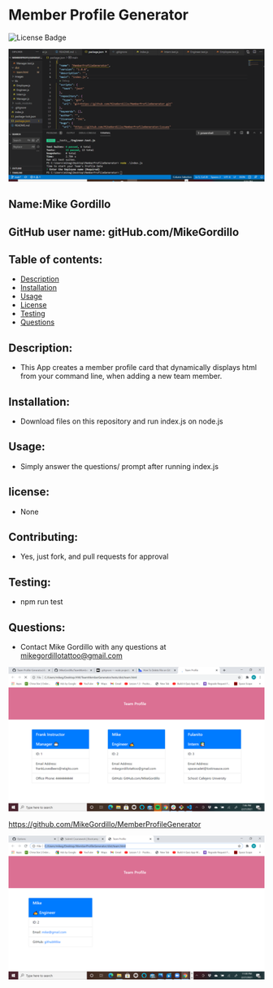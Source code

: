 # Member Profile Generator
![License Badge](https://img.shields.io/static/v1?label=License&message=None&color=blue)

![video](./Images/MemberProfileGenerator.gif)

        
## Name:Mike Gordillo
## GitHub user name: gitHub.com/MikeGordillo

## Table of contents:  
* [Description](#description)
* [Installation](#Installation)
* [Usage](#usage)
* [License](#license)
* [Testing](#testing)
* [Questions](#questions)
        
## Description:
* This App creates a member profile card that dynamically displays html from your command line, when adding a new team member.
## Installation:
* Download files on this repository and run index.js on node.js
## Usage:
* Simply answer the questions/ prompt after running index.js
## license:
* None
        
## Contributing:
* Yes, just fork, and pull requests for approval
## Testing:
* npm run test
## Questions:
* Contact Mike Gordillo with any questions at mikegordillotattoo@gmail.com

![screenshot](./Images/shotz.png)

https://github.com/MikeGordillo/MemberProfileGenerator

![screenshot](./Images/GeneratedHtml.png)
